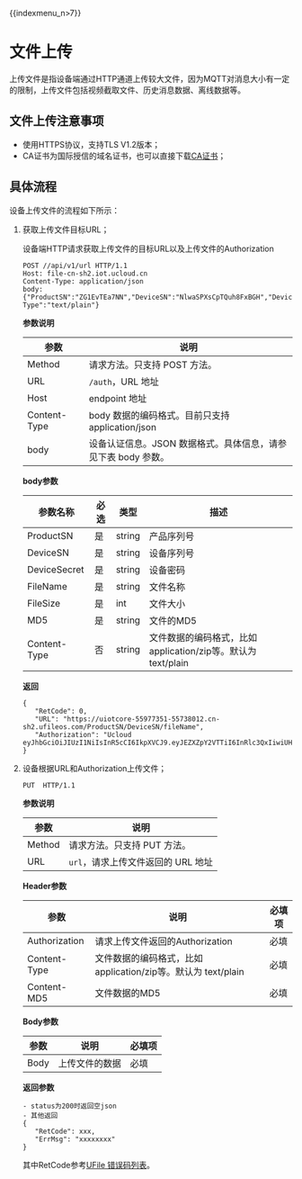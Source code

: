 {{indexmenu_n>7}}

# 文件上传


上传文件是指设备端通过HTTP通道上传较大文件，因为MQTT对消息大小有一定的限制，上传文件包括视频截取文件、历史消息数据、离线数据等。


## 文件上传注意事项

- 使用HTTPS协议，支持TLS V1.2版本；
- CA证书为国际授信的域名证书，也可以直接下载[CA证书](http://uiot.cn-sh2.ufileos.com/iot_ca.crt)；



## 具体流程

设备上传文件的流程如下所示：

1. 获取上传文件目标URL；

	设备端HTTP请求获取上传文件的目标URL以及上传文件的Authorization

	 ```
	 POST //api/v1/url HTTP/1.1
	 Host: file-cn-sh2.iot.ucloud.cn
	 Content-Type: application/json
	 body: {"ProductSN":"ZG1EvTEa7NN","DeviceSN":"NlwaSPXsCpTQuh8FxBGH","DeviceSecret":"tepfnobkoyl4qgov","FileName":"file1.txt","FileSize":102654,"MD5":"dddddd","Content-Type":"text/plain"}
	 ```

	**参数说明**
	
	 |参数|说明|
	 |---|---|
	 |Method|请求方法。只支持 POST 方法。|
	 |URL|`/auth`，URL 地址|
	 |Host|endpoint 地址|
	 |Content-Type|body 数据的编码格式。目前只支持 application/json|
	 |body|设备认证信息。JSON 数据格式。具体信息，请参见下表 body 参数。|

	**body参数**

     |参数名称|必选|类型|描述|
     |---|---|---|---|
     |ProductSN|是|string|产品序列号|
     |DeviceSN|是|string|设备序列号|
     |DeviceSecret|是|string|设备密码|
     |FileName|是|string|文件名称|
     |FileSize|是|int|文件大小|
     |MD5|是|string|文件的MD5|
     |Content-Type|否|string|文件数据的编码格式，比如application/zip等。默认为 text/plain|

	**返回**

	 ```
	 {
	 	"RetCode": 0,
	 	"URL": "https://uiotcore-55977351-55738012.cn-sh2.ufileos.com/ProductSN/DeviceSN/fileName",
	 	"Authorization": "Ucloud eyJhbGciOiJIUzI1NiIsInR5cCI6IkpXVCJ9.eyJEZXZpY2VTTiI6InRlc3QxIiwiUHJvZHVjdFNOIjoiZzR3ZmFycTMweXp4YXkyMyIsImV4cCI6MTU2NzA1ODg5OSwiaWF0IjoxNTY2NDU0MDk5fQ.wN1XNVciI27nTeIqCjbYKdmTaifJrGJm_DmDDpIoabs"
	 }
	 ```
    
2. 设备根据URL和Authorization上传文件；

	 ```
	 PUT  HTTP/1.1
	 ```

	**参数说明**

	 |参数|说明|
	 |---|---|
	 |Method|请求方法。只支持 PUT 方法。|
	 |URL|`url`，请求上传文件返回的 URL 地址|
	 
	 **Header参数**
	 
	 |参数|说明|必填项|
	 |---|---|---|
	 |Authorization|请求上传文件返回的Authorization |必填|
	 |Content-Type|文件数据的编码格式，比如application/zip等。默认为 text/plain|必填|
	 |Content-MD5|文件数据的MD5|必填|
	 
	 
	 **Body参数**
	 
	 |参数|说明|必填项|
	 |---|---|---|
	 |Body|上传文件的数据 | 必填 |



	**返回参数**

	 ```
	 - status为200时返回空json
	 - 其他返回
	 {
	 	"RetCode": xxx,
	 	"ErrMsg": "xxxxxxxx"
	 }
	 ```

	其中RetCode参考[UFile 错误码列表](https://docs.ucloud.cn/api/ufile-api/error_code)。